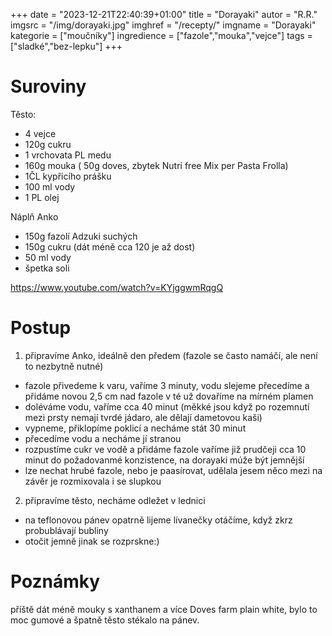 +++
date = "2023-12-21T22:40:39+01:00"
title = "Dorayaki"
autor = "R.R."
imgsrc = "/img/dorayaki.jpg"
imghref = "/recepty/"
imgname = "Dorayaki"
kategorie = ["moučníky"]
ingredience = ["fazole","mouka","vejce"]
tags = ["sladké","bez-lepku"]
+++

# Suroviny 
Těsto:
- 4 vejce
- 120g cukru
- 1 vrchovata PL medu
- 160g mouka ( 50g doves, zbytek Nutri free Mix per Pasta Frolla)
- 1ČL kypřicího prášku
- 100 ml vody
- 1 PL olej

Náplň Anko
- 150g fazolí Adzuki suchých
- 150g cukru (dát méně cca 120 je až dost)
- 50 ml vody
- špetka soli

https://www.youtube.com/watch?v=KYjggwmRqgQ



# Postup
1. připravíme Anko, ideálně den předem (fazole se často namáčí, ale není to nezbytně nutné)
  - fazole přivedeme k varu, vaříme 3 minuty, vodu slejeme přecedíme a přidáme novou 2,5 cm nad fazole v té už dovaříme na mírném plamen
  - doléváme vodu, vaříme cca 40 minut (měkké jsou když po rozemnutí mezi prsty nemají tvrdé jádaro, ale dělají dametovou kaši)
  - vypneme, přiklopíme poklicí a necháme stát 30 minut
  - přecedíme vodu a necháme jí stranou
  - rozpustíme cukr ve vodě a přidáme fazole vaříme již prudčeji cca 10 minut do požadovanmé konzistence, na dorayaki múže být jemnější
  - lze nechat hrubé fazole, nebo je paasírovat, udělala jesem něco mezi na závěr je rozmixovala i se slupkou
2. připravíme těsto, necháme odležet v lednici
 - na teflonovou pánev opatrně lijeme lívanečky otáčíme, když zkrz probublávají bubliny
 - otočit jemně jinak se rozprskne:)

 # Poznámky
 příště dát méně mouky s xanthanem a více Doves farm plain white, bylo to moc gumové a špatně těsto stékalo na pánev.

 





<!--
-->
